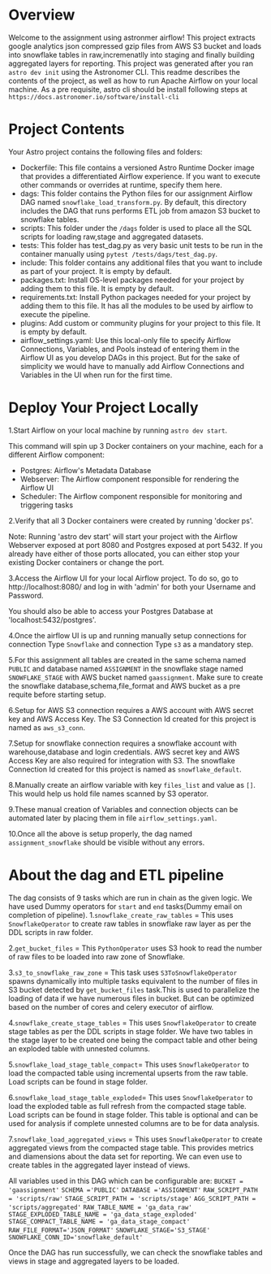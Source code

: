 Overview
========

Welcome to the assignment using astronmer airflow! This project extracts google analytics json compressed gzip files from AWS S3 bucket and loads into snowflake tables in raw,incremenatlly into staging and finally building aggregated layers for reporting. This project was generated after you ran `astro dev init` using the Astronomer CLI. This readme describes the contents of the project, as well as how to run Apache Airflow on your local machine.
As a pre requisite, astro cli should be install following steps at `https://docs.astronomer.io/software/install-cli`

Project Contents
================

Your Astro project contains the following files and folders:

- Dockerfile: This file contains a versioned Astro Runtime Docker image that provides a differentiated Airflow experience. If you want to execute other commands or overrides at runtime, specify them here.
- dags: This folder contains the Python files for our assignment Airflow DAG named `snowflake_load_transform.py`. By default, this directory includes the DAG that runs performs ETL job from amazon S3 bucket to snowflake tables. 
- scripts: This folder under the `/dags` folder is used to place all the SQL scripts for loading raw,stage and aggregated datasets.
- tests: This folder has test_dag.py as very basic unit tests to be run in the container manually using `pytest /tests/dags/test_dag.py`.
- include: This folder contains any additional files that you want to include as part of your project. It is empty by default.
- packages.txt: Install OS-level packages needed for your project by adding them to this file. It is empty by default.
- requirements.txt: Install Python packages needed for your project by adding them to this file. It has all the modules to be used by airflow to execute the pipeline.
- plugins: Add custom or community plugins for your project to this file. It is empty by default.
- airflow_settings.yaml: Use this local-only file to specify Airflow Connections, Variables, and Pools instead of entering them in the Airflow UI as you develop DAGs in this project.
  But for the sake of simplicity we would have to manually add Airflow Connections and Variables in the UI when run for the first time.

Deploy Your Project Locally
===========================

1.Start Airflow on your local machine by running `astro dev start`.

This command will spin up 3 Docker containers on your machine, each for a different Airflow component:

- Postgres: Airflow's Metadata Database
- Webserver: The Airflow component responsible for rendering the Airflow UI
- Scheduler: The Airflow component responsible for monitoring and triggering tasks

2.Verify that all 3 Docker containers were created by running 'docker ps'.

Note: Running 'astro dev start' will start your project with the Airflow Webserver exposed at port 8080 and Postgres exposed at port 5432. If you already have either of those ports allocated, you can either stop your existing Docker containers or change the port.

3.Access the Airflow UI for your local Airflow project. To do so, go to http://localhost:8080/ and log in with 'admin' for both your Username and Password.

You should also be able to access your Postgres Database at 'localhost:5432/postgres'.

4.Once the airflow UI is up and running manually setup connections for connection Type `Snowflake` and connection Type `s3` as a mandatory step.

5.For this assignment all tables are created in the same schema named `PUBLIC` and database named `ASSIGNMENT` in the snowflake stage named `SNOWFLAKE_STAGE` with AWS bucket named `gaassignment`. Make sure to create the snowflake database,schema,file_format and AWS bucket as a pre requite before starting setup.

6.Setup for AWS S3  connection requires a AWS account with AWS secret key and AWS Access Key.
  The S3 Connection Id created for this project is named as `aws_s3_conn`.
  
7.Setup for snowflake connection requires a snowflake account with warehouse,database and login credentials. AWS secret key and AWS Access Key are also required for integration with S3.
  The snowflake Connection Id created for this project is named as `snowflake_default`.

8.Manually create an airflow variable with key `files_list` and value as `[]`. This would help us hold file names scanned by S3 operator.

9.These manual creation of Variables and connection objects can be automated later by placing them in file `airflow_settings.yaml`.

10.Once all the above is setup properly, the dag named `assignment_snowflake` should be visible without any errors.

About the dag and ETL pipeline
=================================

The dag consists of 9 tasks which are run in chain as the given logic. We have used Dummy operators for `start` and `end` tasks(Dummy email on completion of pipeline).
1.`snowflake_create_raw_tables` = This uses `SnowflakeOperator` to create raw tables in snowflake raw layer as per the DDL scripts in raw folder.


2.`get_bucket_files` = This `PythonOperator` uses S3 hook to read the number of raw files to be loaded into raw zone of Snowflake. 

3.`s3_to_snowflake_raw_zone` = This task uses `S3ToSnowflakeOperator` spawns dynamically into multiple tasks equivalent to the number of files in S3 bucket detected by `get_bucket_files` task.This is used to parallelize the loading of data if we have numerous files in bucket. But can be optimized based on the number of cores and celery executor of airflow.

4.`snowflake_create_stage_tables` = This uses `SnowflakeOperator` to create stage tables as per the DDL scripts in stage folder. We have two tables in the stage layer to be created one being the compact table and other being an exploded table with unnested columns.

5.`snowflake_load_stage_table_compact`= This uses `SnowflakeOperator` to load the compacted table using incremental upserts from the raw table. Load scripts can be found in  stage folder.

6.`snowflake_load_stage_table_exploded`= This uses `SnowflakeOperator` to load the exploded table as full refresh from  the compacted stage table. Load scripts can be found in  stage folder. This table is optional and can be used for analysis if complete unnested columns are to be for data analysis.

7.`snowflake_load_aggregated_views` = This uses `SnowflakeOperator` to create aggregated views from  the compacted stage table. This provides metrics and diamensions about the data set for reporting. We can even use to create tables in the aggregated layer instead of views.


All variables used in this DAG which can be configurable are:
`BUCKET = 'gaassignment'`
`SCHEMA ='PUBLIC'`
`DATABASE ='ASSIGNMENT'`
`RAW_SCRIPT_PATH = 'scripts/raw'`
`STAGE_SCRIPT_PATH = 'scripts/stage'`
`AGG_SCRIPT_PATH = 'scripts/aggregated'`
`RAW_TABLE_NAME = 'ga_data_raw'`
`STAGE_EXPLODED_TABLE_NAME = 'ga_data_stage_exploded'`
`STAGE_COMPACT_TABLE_NAME = 'ga_data_stage_compact'`
`RAW_FILE_FORMAT='JSON_FORMAT'`
`SNOWFLAKE_STAGE='S3_STAGE'`
`SNOWFLAKE_CONN_ID='snowflake_default'`

Once the DAG has run successfully, we can check the snowflake tables and views in stage and aggregated layers to be loaded.

